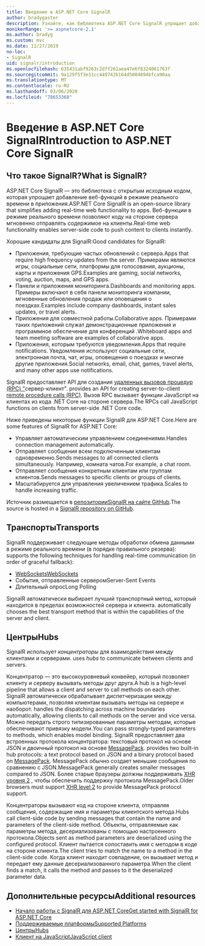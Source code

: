 ```yaml
---
title: Введение в ASP.NET Core SignalR
author: bradygaster
description: Узнайте, как библиотека ASP.NET Core SignalR упрощает добавление в приложения функций в режиме реального времени.
monikerRange: '>= aspnetcore-2.1'
ms.author: bradyg
ms.custom: mvc
ms.date: 11/27/2019
no-loc:
- SignalR
uid: signalr/introduction
ms.openlocfilehash: 635431abf9263c2dff261aea47e6f8324061763f
ms.sourcegitcommit: 9a129f5f3e31cc449742b164d5004894bfca90aa
ms.translationtype: MT
ms.contentlocale: ru-RU
ms.lasthandoff: 03/06/2020
ms.locfileid: "78653368"
---
```

# <a name="introduction-to-aspnet-core-opno-locsignalr"></a><span data-ttu-id="77355-103">Введение в ASP.NET Core SignalR</span><span class="sxs-lookup"><span data-stu-id="77355-103">Introduction to ASP.NET Core SignalR</span></span>

## <a name="what-is-opno-locsignalr"></a><span data-ttu-id="77355-104">Что такое SignalR?</span><span class="sxs-lookup"><span data-stu-id="77355-104">What is SignalR?</span></span>

<span data-ttu-id="77355-105">ASP.NET Core SignalR — это библиотека с открытым исходным кодом, которая упрощает добавление веб-функций в режиме реального времени в приложения.</span><span class="sxs-lookup"><span data-stu-id="77355-105">ASP.NET Core SignalR is an open-source library that simplifies adding real-time web functionality to apps.</span></span> <span data-ttu-id="77355-106">Веб-функции в режиме реального времени позволяют коду на стороне сервера мгновенно отправлять содержимое на клиенты.</span><span class="sxs-lookup"><span data-stu-id="77355-106">Real-time web functionality enables server-side code to push content to clients instantly.</span></span>

<span data-ttu-id="77355-107">Хорошие кандидаты для SignalR:</span><span class="sxs-lookup"><span data-stu-id="77355-107">Good candidates for SignalR:</span></span>

* <span data-ttu-id="77355-108">Приложения, требующие частых обновлений с сервера.</span><span class="sxs-lookup"><span data-stu-id="77355-108">Apps that require high frequency updates from the server.</span></span> <span data-ttu-id="77355-109">Примерами являются игры, социальные сети, платформы для голосования, аукционы, карты и приложения GPS.</span><span class="sxs-lookup"><span data-stu-id="77355-109">Examples are gaming, social networks, voting, auction, maps, and GPS apps.</span></span>
* <span data-ttu-id="77355-110">Панели и приложения мониторинга.</span><span class="sxs-lookup"><span data-stu-id="77355-110">Dashboards and monitoring apps.</span></span> <span data-ttu-id="77355-111">Примеры включают в себя панели мониторинга компании, мгновенные обновления продаж или оповещения о поездках.</span><span class="sxs-lookup"><span data-stu-id="77355-111">Examples include company dashboards, instant sales updates, or travel alerts.</span></span>
* <span data-ttu-id="77355-112">Приложения для совместной работы.</span><span class="sxs-lookup"><span data-stu-id="77355-112">Collaborative apps.</span></span> <span data-ttu-id="77355-113">Примерами таких приложений служат демонстрационные приложения и программное обеспечение для конференций .</span><span class="sxs-lookup"><span data-stu-id="77355-113">Whiteboard apps and team meeting software are examples of collaborative apps.</span></span>
* <span data-ttu-id="77355-114">Приложения, которым требуются уведомления.</span><span class="sxs-lookup"><span data-stu-id="77355-114">Apps that require notifications.</span></span> <span data-ttu-id="77355-115">Уведомления используют социальные сети, электронная почта, чат, игры, оповещения о поездках и многие другие приложения.</span><span class="sxs-lookup"><span data-stu-id="77355-115">Social networks, email, chat, games, travel alerts, and many other apps use notifications.</span></span>

SignalR<span data-ttu-id="77355-116"> предоставляет API для создания [удаленных вызовов процедур (RPC) "](https://wikipedia.org/wiki/Remote_procedure_call)сервер-клиент".</span><span class="sxs-lookup"><span data-stu-id="77355-116"> provides an API for creating server-to-client [remote procedure calls (RPC)](https://wikipedia.org/wiki/Remote_procedure_call).</span></span> <span data-ttu-id="77355-117">Вызов RPC вызывает функции JavaScript на клиентах из кода .NET Core на стороне сервера.</span><span class="sxs-lookup"><span data-stu-id="77355-117">The RPCs call JavaScript functions on clients from server-side .NET Core code.</span></span>

<span data-ttu-id="77355-118">Ниже приведены некоторые функции SignalR для ASP.NET Core.</span><span class="sxs-lookup"><span data-stu-id="77355-118">Here are some features of SignalR for ASP.NET Core:</span></span>

* <span data-ttu-id="77355-119">Управляет автоматическим управлением соединениями.</span><span class="sxs-lookup"><span data-stu-id="77355-119">Handles connection management automatically.</span></span>
* <span data-ttu-id="77355-120">Отправляет сообщения всем подключенным клиентам одновременно.</span><span class="sxs-lookup"><span data-stu-id="77355-120">Sends messages to all connected clients simultaneously.</span></span> <span data-ttu-id="77355-121">Например, комната чатов.</span><span class="sxs-lookup"><span data-stu-id="77355-121">For example, a chat room.</span></span>
* <span data-ttu-id="77355-122">Отправляет сообщения конкретным клиентам или группам клиентов.</span><span class="sxs-lookup"><span data-stu-id="77355-122">Sends messages to specific clients or groups of clients.</span></span>
* <span data-ttu-id="77355-123">Масштабируется для управления увеличением трафика.</span><span class="sxs-lookup"><span data-stu-id="77355-123">Scales to handle increasing traffic.</span></span>

<span data-ttu-id="77355-124">Источник размещается в [репозиторииSignalR на сайте GitHub](https://github.com/dotnet/AspNetCore/tree/master/src/SignalR).</span><span class="sxs-lookup"><span data-stu-id="77355-124">The source is hosted in a [SignalR repository on GitHub](https://github.com/dotnet/AspNetCore/tree/master/src/SignalR).</span></span>

## <a name="transports"></a><span data-ttu-id="77355-125">Транспорты</span><span class="sxs-lookup"><span data-stu-id="77355-125">Transports</span></span>

SignalR<span data-ttu-id="77355-126"> поддерживает следующие методы обработки обмена данными в режиме реального времени (в порядке правильного резерва):</span><span class="sxs-lookup"><span data-stu-id="77355-126"> supports the following techniques for handling real-time communication (in order of graceful fallback):</span></span>

* [<span data-ttu-id="77355-127">WebSockets</span><span class="sxs-lookup"><span data-stu-id="77355-127">WebSockets</span></span>](https://tools.ietf.org/html/rfc7118)
* <span data-ttu-id="77355-128">События, отправленные сервером</span><span class="sxs-lookup"><span data-stu-id="77355-128">Server-Sent Events</span></span>
* <span data-ttu-id="77355-129">Длительный опрос</span><span class="sxs-lookup"><span data-stu-id="77355-129">Long Polling</span></span>

SignalR<span data-ttu-id="77355-130"> автоматически выбирает лучший транспортный метод, который находится в пределах возможностей сервера и клиента.</span><span class="sxs-lookup"><span data-stu-id="77355-130"> automatically chooses the best transport method that is within the capabilities of the server and client.</span></span>

## <a name="hubs"></a><span data-ttu-id="77355-131">Центры</span><span class="sxs-lookup"><span data-stu-id="77355-131">Hubs</span></span>

SignalR<span data-ttu-id="77355-132"> использует *концентраторы* для взаимодействия между клиентами и серверами.</span><span class="sxs-lookup"><span data-stu-id="77355-132"> uses *hubs* to communicate between clients and servers.</span></span>

<span data-ttu-id="77355-133">Концентратор — это высокоуровневый конвейер, который позволяет клиенту и серверу вызывать методы друг друга.</span><span class="sxs-lookup"><span data-stu-id="77355-133">A hub is a high-level pipeline that allows a client and server to call methods on each other.</span></span> SignalR<span data-ttu-id="77355-134"> автоматически обрабатывает диспетчеризации между компьютерами, позволяя клиентам вызывать методы на сервере и наоборот.</span><span class="sxs-lookup"><span data-stu-id="77355-134"> handles the dispatching across machine boundaries automatically, allowing clients to call methods on the server and vice versa.</span></span> <span data-ttu-id="77355-135">Можно передать строго типизированные параметры методам, которые обеспечивают привязку модели.</span><span class="sxs-lookup"><span data-stu-id="77355-135">You can pass strongly-typed parameters to methods, which enables model binding.</span></span> SignalR<span data-ttu-id="77355-136"> предоставляет два встроенных протокола концентратора: текстовый протокол на основе JSON и двоичный протокол на основе [MessagePack](https://msgpack.org/).</span><span class="sxs-lookup"><span data-stu-id="77355-136"> provides two built-in hub protocols: a text protocol based on JSON and a binary protocol based on [MessagePack](https://msgpack.org/).</span></span>  <span data-ttu-id="77355-137">MessagePack обычно создает меньшие сообщения по сравнению с JSON.</span><span class="sxs-lookup"><span data-stu-id="77355-137">MessagePack generally creates smaller messages compared to JSON.</span></span> <span data-ttu-id="77355-138">Более старые браузеры должны поддерживать [XHR уровня 2](https://caniuse.com/#feat=xhr2) , чтобы обеспечить поддержку протокола MessagePack.</span><span class="sxs-lookup"><span data-stu-id="77355-138">Older browsers must support [XHR level 2](https://caniuse.com/#feat=xhr2) to provide MessagePack protocol support.</span></span>

<span data-ttu-id="77355-139">Концентраторы вызывают код на стороне клиента, отправляя сообщения, содержащие имя и параметры клиентского метода.</span><span class="sxs-lookup"><span data-stu-id="77355-139">Hubs call client-side code by sending messages that contain the name and parameters of the client-side method.</span></span> <span data-ttu-id="77355-140">Объекты, отправляемые как параметры метода, десериализованы с помощью настроенного протокола.</span><span class="sxs-lookup"><span data-stu-id="77355-140">Objects sent as method parameters are deserialized using the configured protocol.</span></span> <span data-ttu-id="77355-141">Клиент пытается сопоставить имя с методом в коде на стороне клиента.</span><span class="sxs-lookup"><span data-stu-id="77355-141">The client tries to match the name to a method in the client-side code.</span></span> <span data-ttu-id="77355-142">Когда клиент находит совпадение, он вызывает метод и передает ему данные десериализованного параметра.</span><span class="sxs-lookup"><span data-stu-id="77355-142">When the client finds a match, it calls the method and passes to it the deserialized parameter data.</span></span>

## <a name="additional-resources"></a><span data-ttu-id="77355-143">Дополнительные ресурсы</span><span class="sxs-lookup"><span data-stu-id="77355-143">Additional resources</span></span>

* <span data-ttu-id="77355-144">[Начало работы с SignalR для ASP.NET Core](xref:tutorials/signalr)</span><span class="sxs-lookup"><span data-stu-id="77355-144">[Get started with SignalR for ASP.NET Core](xref:tutorials/signalr)</span></span>
* [<span data-ttu-id="77355-145">Поддерживаемые платформы</span><span class="sxs-lookup"><span data-stu-id="77355-145">Supported Platforms</span></span>](xref:signalr/supported-platforms)
* [<span data-ttu-id="77355-146">Центры</span><span class="sxs-lookup"><span data-stu-id="77355-146">Hubs</span></span>](xref:signalr/hubs)
* [<span data-ttu-id="77355-147">Клиент на JavaScript</span><span class="sxs-lookup"><span data-stu-id="77355-147">JavaScript client</span></span>](xref:signalr/javascript-client)
